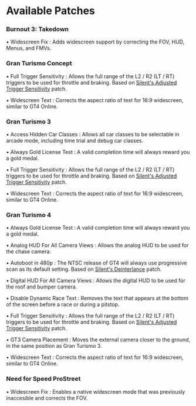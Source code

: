 # Available Patches  

### Burnout 3: Takedown  
• Widescreen Fix : Adds widescreen support by correcting the FOV, HUD, Menus, and FMVs. 

### Gran Turismo Concept  
• Full Trigger Sensitivity : Allows the full range of the L2 / R2 (LT / RT) triggers to be used for throttle and braking. Based on [Silent's Adjusted Trigger Sensitivity](https://github.com/CookiePLMonster/Console-Cheat-Codes/tree/master/PS2/Gran%20Turismo%20Concept/Adjusted%20triggers%20sensitivity) patch.   

• Widescreen Text : Corrects the aspect ratio of text for 16:9 widescreen, similar to GT4 Online.  

### Gran Turismo 3   
• Access Hidden Car Classes : Allows all car classes to be selectable in arcade mode, including time trial and debug car classes.  

• Always Gold License Test : A valid completion time will always reward you a gold medal.  
  
• Full Trigger Sensitivity : Allows the full range of the L2 / R2 (LT / RT) triggers to be used for throttle and braking. Based on [Silent's Adjusted Trigger Sensitivity](https://github.com/CookiePLMonster/Console-Cheat-Codes/tree/master/PS2/Gran%20Turismo%203/Adjusted%20triggers%20sensitivity) patch.   

• Widescreen Text : Corrects the aspect ratio of text for 16:9 widescreen, similar to GT4 Online.  

### Gran Turismo 4  
• Always Gold License Test : A valid completion time will always reward you a gold medal.  

• Analog HUD For All Camera Views : Allows the analog HUD to be used for the chase camera.  

• Autoboot in 480p : The NTSC release of GT4 will always use progressive scan as its default setting. Based on [Silent's Deinterlance](https://github.com/CookiePLMonster/Console-Cheat-Codes/tree/master/PS2/Gran%20Turismo%204/Deinterlace) patch.  

• Digital HUD For All Camera Views : Allows the digital HUD to be used for the roof and bumper camera.  

• Disable Dynamic Race Text : Removes the text that appears at the bottom of the screen before a race or during a pitstop.  

• Full Trigger Sensitivity : Allows the full range of the L2 / R2 (LT / RT) triggers to be used for throttle and braking. Based on [Silent's Adjusted Trigger Sensitivity](https://github.com/CookiePLMonster/Console-Cheat-Codes/tree/master/PS2/Gran%20Turismo%203/Adjusted%20triggers%20sensitivity) patch.   

• GT3 Camera Placement : Moves the external camera closer to the ground, in the same position as Gran Turismo 3.  

• Widescreen Text : Corrects the aspect ratio of text for 16:9 widescreen, similar to GT4 Online.  

### Need for Speed ProStreet  
• Widescreen Fix : Enables a native widescreen mode that was previously inaccesible and corrects the FOV.  
